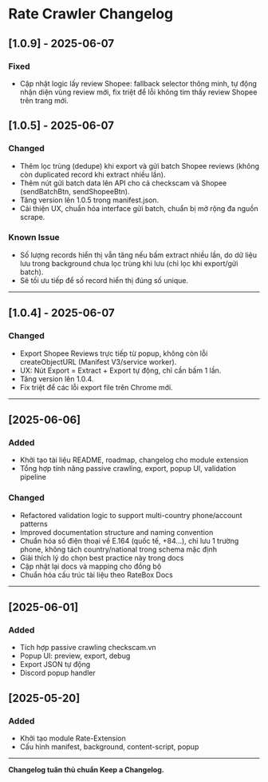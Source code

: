 # Rate Crawler Changelog

## [1.0.9] - 2025-06-07
### Fixed
- Cập nhật logic lấy review Shopee: fallback selector thông minh, tự động nhận diện vùng review mới, fix triệt để lỗi không tìm thấy review Shopee trên trang mới.

## [1.0.5] - 2025-06-07
### Changed
- Thêm lọc trùng (dedupe) khi export và gửi batch Shopee reviews (không còn duplicated record khi extract nhiều lần).
- Thêm nút gửi batch data lên API cho cả checkscam và Shopee (sendBatchBtn, sendShopeeBtn).
- Tăng version lên 1.0.5 trong manifest.json.
- Cải thiện UX, chuẩn hóa interface gửi batch, chuẩn bị mở rộng đa nguồn scrape.

### Known Issue
- Số lượng records hiển thị vẫn tăng nếu bấm extract nhiều lần, do dữ liệu lưu trong background chưa lọc trùng khi lưu (chỉ lọc khi export/gửi batch).
- Sẽ tối ưu tiếp để số record hiển thị đúng số unique.

---

## [1.0.4] - 2025-06-07
### Changed
- Export Shopee Reviews trực tiếp từ popup, không còn lỗi createObjectURL (Manifest V3/service worker).
- UX: Nút Export = Extract + Export tự động, chỉ cần bấm 1 lần.
- Tăng version lên 1.0.4.
- Fix triệt để các lỗi export file trên Chrome mới.

---

## [2025-06-06]
### Added
- Khởi tạo tài liệu README, roadmap, changelog cho module extension
- Tổng hợp tính năng passive crawling, export, popup UI, validation pipeline

### Changed
- Refactored validation logic to support multi-country phone/account patterns
- Improved documentation structure and naming convention
- Chuẩn hóa số điện thoại về E.164 (quốc tế, +84...), chỉ lưu 1 trường phone, không tách country/national trong schema mặc định
- Giải thích lý do chọn best practice này trong docs
- Cập nhật lại docs và mapping cho đồng bộ
- Chuẩn hóa cấu trúc tài liệu theo RateBox Docs

---

## [2025-06-01]
### Added
- Tích hợp passive crawling checkscam.vn
- Popup UI: preview, export, debug
- Export JSON tự động
- Discord popup handler

## [2025-05-20]
### Added
- Khởi tạo module Rate-Extension
- Cấu hình manifest, background, content-script, popup

---

**Changelog tuân thủ chuẩn Keep a Changelog.**
